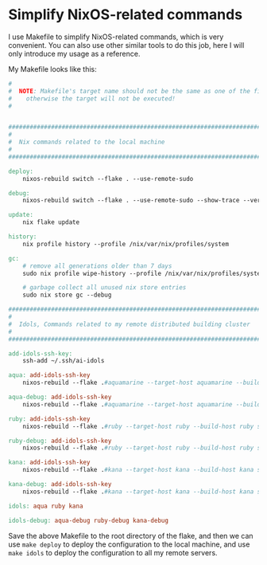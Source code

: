 # Simplify NixOS-related commands

I use Makefile to simplify NixOS-related commands, which is very convenient.
You can also use other similar tools to do this job, here I will only introduce my usage as a reference.

My Makefile looks like this:

```makefile
#
#  NOTE: Makefile's target name should not be the same as one of the file or directory in the current directory,
#    otherwise the target will not be executed!
#


############################################################################
#
#  Nix commands related to the local machine
#
############################################################################

deploy:
	nixos-rebuild switch --flake . --use-remote-sudo

debug:
	nixos-rebuild switch --flake . --use-remote-sudo --show-trace --verbose

update:
	nix flake update

history:
	nix profile history --profile /nix/var/nix/profiles/system

gc:
	# remove all generations older than 7 days
	sudo nix profile wipe-history --profile /nix/var/nix/profiles/system  --older-than 7d

	# garbage collect all unused nix store entries
	sudo nix store gc --debug

############################################################################
#
#  Idols, Commands related to my remote distributed building cluster
#
############################################################################

add-idols-ssh-key:
	ssh-add ~/.ssh/ai-idols

aqua: add-idols-ssh-key
	nixos-rebuild --flake .#aquamarine --target-host aquamarine --build-host aquamarine switch --use-remote-sudo

aqua-debug: add-idols-ssh-key
	nixos-rebuild --flake .#aquamarine --target-host aquamarine --build-host aquamarine switch --use-remote-sudo --show-trace --verbose

ruby: add-idols-ssh-key
	nixos-rebuild --flake .#ruby --target-host ruby --build-host ruby switch --use-remote-sudo

ruby-debug: add-idols-ssh-key
	nixos-rebuild --flake .#ruby --target-host ruby --build-host ruby switch --use-remote-sudo --show-trace --verbose

kana: add-idols-ssh-key
	nixos-rebuild --flake .#kana --target-host kana --build-host kana switch --use-remote-sudo

kana-debug: add-idols-ssh-key
	nixos-rebuild --flake .#kana --target-host kana --build-host kana switch --use-remote-sudo --show-trace --verbose

idols: aqua ruby kana

idols-debug: aqua-debug ruby-debug kana-debug
```

Save the above Makefile to the root directory of the flake, and then we can use `make deploy` to deploy the configuration to the local machine, and use `make idols` to deploy the configuration to all my remote servers.
